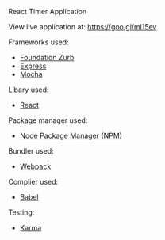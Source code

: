 React Timer Application

View live application at: https://goo.gl/ml15ev

<p>Frameworks used:</p>
<ul>
  <li><a href="https://goo.gl/o1n9m" target="_blank">Foundation Zurb</a></li>
  <li><a href="https://goo.gl/Ro4G" target="_blank">Express</a></li>
  <li><a href="https://goo.gl/2XI2tE" target="_blank">Mocha</a></li>
</ul>
<p>Libary used:</p>
<ul>
  <li><a href="https://goo.gl/KLePN8" target="_blank">React</a></li>
</ul>
<p>Package manager used:</p>
<ul>
  <li><a href="https://goo.gl/l8jDfW" target="_blank">Node Package Manager (NPM)</a></li>
</ul>
<p>Bundler used:</p>
<ul>
  <li><a href="https://goo.gl/18G5J9" target="_blank">Webpack</a></li>
</ul>
<p>Complier used:</p>
<ul>
  <li><a href="https://goo.gl/1d6vng" target="_blank">Babel</a></li>
</ul>
<p>Testing:</p>
<ul>
  <li><a href="https://goo.gl/bwuBbE" target="_blank">Karma</a></li>
</ul>
